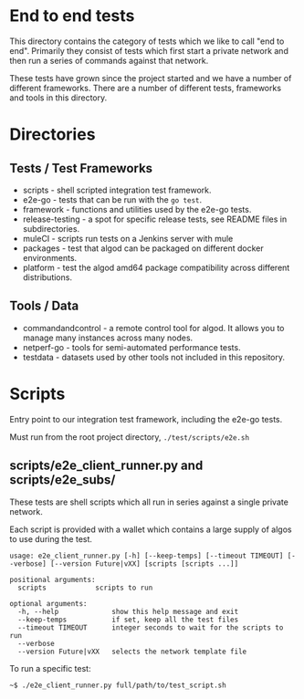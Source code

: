 # End to end tests

This directory contains the category of tests which we like to call "end to end". Primarily they consist of tests which first start a private network and then run a series of commands against that network.

These tests have grown since the project started and we have a number of different frameworks. There are a number of different tests, frameworks and tools in this directory.


# Directories
## Tests / Test Frameworks

* scripts - shell scripted integration test framework.
* e2e-go - tests that can be run with the `go test`.
* framework - functions and utilities used by the e2e-go tests.
* release-testing - a spot for specific release tests, see README files in subdirectories.
* muleCI - scripts run tests on a Jenkins server with mule
* packages - test that algod can be packaged on different docker environments.
* platform - test the algod amd64 package compatibility across different distributions.

## Tools / Data
* commandandcontrol - a remote control tool for algod. It allows you to manage many instances across many nodes.
* netperf-go - tools for semi-automated performance tests.
* testdata - datasets used by other tools not included in this repository.

# Scripts

Entry point to our integration test framework, including the e2e-go tests.

Must run from the root project directory, `./test/scripts/e2e.sh`

## scripts/e2e_client_runner.py and scripts/e2e_subs/

These tests are shell scripts which all run in series against a single private network.

Each script is provided with a wallet which contains a large supply of algos to use during the test.
```
usage: e2e_client_runner.py [-h] [--keep-temps] [--timeout TIMEOUT] [--verbose] [--version Future|vXX] [scripts [scripts ...]]

positional arguments:
  scripts            scripts to run

optional arguments:
  -h, --help             show this help message and exit
  --keep-temps           if set, keep all the test files
  --timeout TIMEOUT      integer seconds to wait for the scripts to run
  --verbose
  --version Future|vXX   selects the network template file
```

To run a specific test:
```
~$ ./e2e_client_runner.py full/path/to/test_script.sh
```
